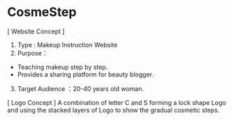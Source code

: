 # CosmeStep

[ Website Concept ]
1. Type : Makeup Instruction Website
2. Purpose：
- Teaching makeup step by step.
- Provides a sharing platform for beauty blogger.
3. Target Audience ：20-40 years old woman.

 [ Logo Concept ]
A combination of letter C and S forming a lock shape Logo and using the stacked layers of Logo to show the gradual cosmetic steps.

